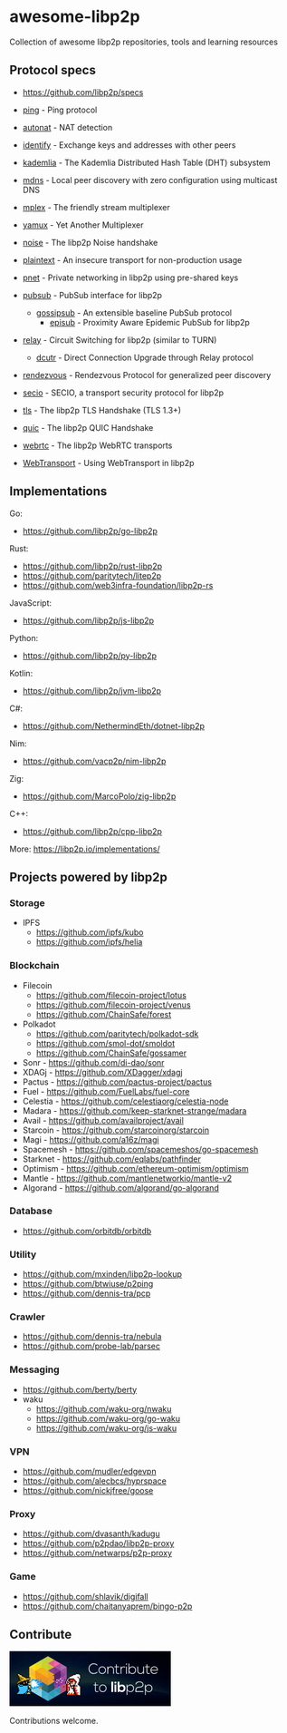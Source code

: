 # awesome-libp2p

Collection of awesome libp2p repositories, tools and learning resources

## Protocol specs

- https://github.com/libp2p/specs

- [ping](https://github.com/libp2p/specs/tree/master/ping) - Ping protocol
- [autonat](https://github.com/libp2p/specs/tree/master/autonat) - NAT detection
- [identify](https://github.com/libp2p/specs/tree/master/identify) -  Exchange keys and addresses with other peers
- [kademlia](https://github.com/libp2p/specs/tree/master/kademlia) - The Kademlia Distributed Hash Table (DHT) subsystem
- [mdns](https://github.com/libp2p/specs/tree/master/mdns) - Local peer discovery with zero configuration using multicast DNS
- [mplex](https://github.com/libp2p/specs/tree/master/mplex) - The friendly stream multiplexer
- [yamux](https://github.com/libp2p/specs/tree/master/yamux) - Yet Another Multiplexer
- [noise](https://github.com/libp2p/specs/tree/master/noise) - The libp2p Noise handshake
- [plaintext](https://github.com/libp2p/specs/tree/master/plaintext) - An insecure transport for non-production usage
- [pnet](https://github.com/libp2p/specs/tree/master/pnet) - Private networking in libp2p using pre-shared keys
- [pubsub](https://github.com/libp2p/specs/tree/master/pubsub) - PubSub interface for libp2p
  - [gossipsub](https://github.com/libp2p/specs/tree/master/pubsub/gossipsub) - An extensible baseline PubSub protocol
    - [episub](https://github.com/libp2p/specs/tree/master/pubsub/gossipsub/episub) - Proximity Aware Epidemic PubSub for libp2p
- [relay](https://github.com/libp2p/specs/tree/master/relay) - Circuit Switching for libp2p (similar to TURN)
  - [dcutr](https://github.com/libp2p/specs/tree/master/relay/dcutr) - Direct Connection Upgrade through Relay protocol
- [rendezvous](https://github.com/libp2p/specs/tree/master/rendezvous) - Rendezvous Protocol for generalized peer discovery
- [secio](https://github.com/libp2p/specs/tree/master/secio) - SECIO, a transport security protocol for libp2p
- [tls](https://github.com/libp2p/specs/tree/master/tls) - The libp2p TLS Handshake (TLS 1.3+)
- [quic](https://github.com/libp2p/specs/tree/master/quic) - The libp2p QUIC Handshake
- [webrtc](https://github.com/libp2p/specs/tree/master/webrtc) - The libp2p WebRTC transports
- [WebTransport](https://github.com/libp2p/specs/tree/master/webtransport) - Using WebTransport in libp2p

## Implementations

Go:
- https://github.com/libp2p/go-libp2p

Rust:
- https://github.com/libp2p/rust-libp2p
- https://github.com/paritytech/litep2p
- https://github.com/web3infra-foundation/libp2p-rs

JavaScript:
- https://github.com/libp2p/js-libp2p

Python:
- https://github.com/libp2p/py-libp2p

Kotlin:
- https://github.com/libp2p/jvm-libp2p

C#:
- https://github.com/NethermindEth/dotnet-libp2p

Nim:
- https://github.com/vacp2p/nim-libp2p

Zig:
- https://github.com/MarcoPolo/zig-libp2p

C++:
- https://github.com/libp2p/cpp-libp2p

More: https://libp2p.io/implementations/

## Projects powered by libp2p

### Storage

- IPFS
  - https://github.com/ipfs/kubo
  - https://github.com/ipfs/helia

### Blockchain

- Filecoin
  - https://github.com/filecoin-project/lotus
  - https://github.com/filecoin-project/venus
  - https://github.com/ChainSafe/forest
- Polkadot
  - https://github.com/paritytech/polkadot-sdk
  - https://github.com/smol-dot/smoldot
  - https://github.com/ChainSafe/gossamer
- Sonr - https://github.com/di-dao/sonr
- XDAGj - https://github.com/XDagger/xdagj
- Pactus - https://github.com/pactus-project/pactus
- Fuel - https://github.com/FuelLabs/fuel-core
- Celestia - https://github.com/celestiaorg/celestia-node
- Madara - https://github.com/keep-starknet-strange/madara
- Avail - https://github.com/availproject/avail
- Starcoin - https://github.com/starcoinorg/starcoin
- Magi - https://github.com/a16z/magi
- Spacemesh - https://github.com/spacemeshos/go-spacemesh
- Starknet - https://github.com/eqlabs/pathfinder
- Optimism - https://github.com/ethereum-optimism/optimism
- Mantle - https://github.com/mantlenetworkio/mantle-v2
- Algorand - https://github.com/algorand/go-algorand

### Database

- https://github.com/orbitdb/orbitdb

### Utility

- https://github.com/mxinden/libp2p-lookup
- https://github.com/btwiuse/p2ping
- https://github.com/dennis-tra/pcp

### Crawler

- https://github.com/dennis-tra/nebula
- https://github.com/probe-lab/parsec

### Messaging

- https://github.com/berty/berty
- waku
  - https://github.com/waku-org/nwaku
  - https://github.com/waku-org/go-waku
  - https://github.com/waku-org/js-waku

### VPN

- https://github.com/mudler/edgevpn
- https://github.com/alecbcs/hyprspace
- https://github.com/nickjfree/goose

### Proxy

- https://github.com/dvasanth/kadugu
- https://github.com/p2pdao/libp2p-proxy
- https://github.com/netwarps/p2p-proxy

### Game

- https://github.com/shlavik/digifall
- https://github.com/chaitanyaprem/bingo-p2p

## Contribute

![](./img/contribute.gif)

Contributions welcome.

